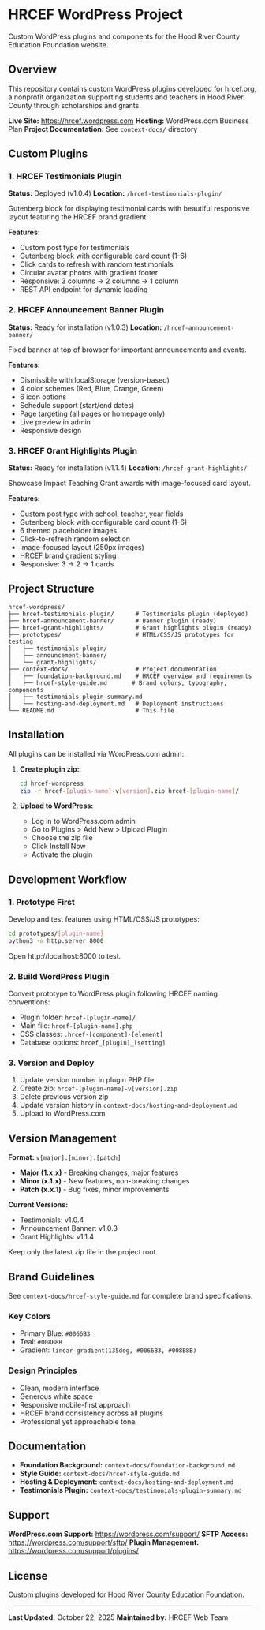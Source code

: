 # HRCEF WordPress Project

Custom WordPress plugins and components for the Hood River County Education Foundation website.

## Overview

This repository contains custom WordPress plugins developed for hrcef.org, a nonprofit organization supporting students and teachers in Hood River County through scholarships and grants.

**Live Site:** https://hrcef.wordpress.com
**Hosting:** WordPress.com Business Plan
**Project Documentation:** See `context-docs/` directory

## Custom Plugins

### 1. HRCEF Testimonials Plugin
**Status:** Deployed (v1.0.4)
**Location:** `/hrcef-testimonials-plugin/`

Gutenberg block for displaying testimonial cards with beautiful responsive layout featuring the HRCEF brand gradient.

**Features:**
- Custom post type for testimonials
- Gutenberg block with configurable card count (1-6)
- Click cards to refresh with random testimonials
- Circular avatar photos with gradient footer
- Responsive: 3 columns → 2 columns → 1 column
- REST API endpoint for dynamic loading

### 2. HRCEF Announcement Banner Plugin
**Status:** Ready for installation (v1.0.3)
**Location:** `/hrcef-announcement-banner/`

Fixed banner at top of browser for important announcements and events.

**Features:**
- Dismissible with localStorage (version-based)
- 4 color schemes (Red, Blue, Orange, Green)
- 6 icon options
- Schedule support (start/end dates)
- Page targeting (all pages or homepage only)
- Live preview in admin
- Responsive design

### 3. HRCEF Grant Highlights Plugin
**Status:** Ready for installation (v1.1.4)
**Location:** `/hrcef-grant-highlights/`

Showcase Impact Teaching Grant awards with image-focused card layout.

**Features:**
- Custom post type with school, teacher, year fields
- Gutenberg block with configurable card count (1-6)
- 6 themed placeholder images
- Click-to-refresh random selection
- Image-focused layout (250px images)
- HRCEF brand gradient styling
- Responsive: 3 → 2 → 1 cards

## Project Structure

```
hrcef-wordpress/
├── hrcef-testimonials-plugin/      # Testimonials plugin (deployed)
├── hrcef-announcement-banner/      # Banner plugin (ready)
├── hrcef-grant-highlights/         # Grant highlights plugin (ready)
├── prototypes/                     # HTML/CSS/JS prototypes for testing
│   ├── testimonials-plugin/
│   ├── announcement-banner/
│   └── grant-highlights/
├── context-docs/                   # Project documentation
│   ├── foundation-background.md    # HRCEF overview and requirements
│   ├── hrcef-style-guide.md       # Brand colors, typography, components
│   ├── testimonials-plugin-summary.md
│   └── hosting-and-deployment.md   # Deployment instructions
└── README.md                       # This file
```

## Installation

All plugins can be installed via WordPress.com admin:

1. **Create plugin zip:**
   ```bash
   cd hrcef-wordpress
   zip -r hrcef-[plugin-name]-v[version].zip hrcef-[plugin-name]/
   ```

2. **Upload to WordPress:**
   - Log in to WordPress.com admin
   - Go to Plugins > Add New > Upload Plugin
   - Choose the zip file
   - Click Install Now
   - Activate the plugin

## Development Workflow

### 1. Prototype First
Develop and test features using HTML/CSS/JS prototypes:

```bash
cd prototypes/[plugin-name]
python3 -m http.server 8000
```

Open http://localhost:8000 to test.

### 2. Build WordPress Plugin
Convert prototype to WordPress plugin following HRCEF naming conventions:
- Plugin folder: `hrcef-[plugin-name]/`
- Main file: `hrcef-[plugin-name].php`
- CSS classes: `.hrcef-[component]-[element]`
- Database options: `hrcef_[plugin]_[setting]`

### 3. Version and Deploy
1. Update version number in plugin PHP file
2. Create zip: `hrcef-[plugin-name]-v[version].zip`
3. Delete previous version zip
4. Update version history in `context-docs/hosting-and-deployment.md`
5. Upload to WordPress.com

## Version Management

**Format:** `v[major].[minor].[patch]`

- **Major (1.x.x)** - Breaking changes, major features
- **Minor (x.1.x)** - New features, non-breaking changes
- **Patch (x.x.1)** - Bug fixes, minor improvements

**Current Versions:**
- Testimonials: v1.0.4
- Announcement Banner: v1.0.3
- Grant Highlights: v1.1.4

Keep only the latest zip file in the project root.

## Brand Guidelines

See `context-docs/hrcef-style-guide.md` for complete brand specifications.

### Key Colors
- Primary Blue: `#0066B3`
- Teal: `#008B8B`
- Gradient: `linear-gradient(135deg, #0066B3, #008B8B)`

### Design Principles
- Clean, modern interface
- Generous white space
- Responsive mobile-first approach
- HRCEF brand consistency across all plugins
- Professional yet approachable tone

## Documentation

- **Foundation Background:** `context-docs/foundation-background.md`
- **Style Guide:** `context-docs/hrcef-style-guide.md`
- **Hosting & Deployment:** `context-docs/hosting-and-deployment.md`
- **Testimonials Plugin:** `context-docs/testimonials-plugin-summary.md`

## Support

**WordPress.com Support:** https://wordpress.com/support/
**SFTP Access:** https://wordpress.com/support/sftp/
**Plugin Management:** https://wordpress.com/support/plugins/

## License

Custom plugins developed for Hood River County Education Foundation.

---

**Last Updated:** October 22, 2025
**Maintained by:** HRCEF Web Team
